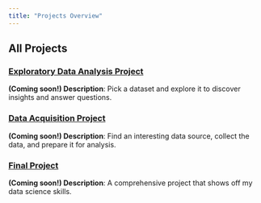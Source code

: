 ```yaml
---
title: "Projects Overview"
---
```


## All Projects

### [Exploratory Data Analysis Project](eda.qmd)
**(Coming soon!) Description**: Pick a dataset and explore it to discover insights and answer questions.

### [Data Acquisition Project](data-acquisition.qmd)
**(Coming soon!) Description**: Find an interesting data source, collect the data, and prepare it for analysis.

### [Final Project](final-project.qmd)
**(Coming soon!) Description**: A comprehensive project that shows off my data science skills.
